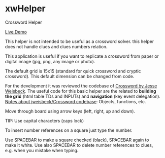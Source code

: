 xwHelper
========

Crossword Helper

[Live Demo](http://codepen.io/fcedillo/full/pvyLqa/)

This helper is not intended to be useful as a crossword solver. this helper does not handle clues and clues numbers relation.

This application is useful if you want to replicate a crossword from paper or digital image (jpg, png, any image or photo).

The default grid is 15x15 (standard for quick crossword and cryptic crossword). This default dimension can be changed from code.

For the development it was reviewed the codebase of [Crossword by Jesse Weisbeck](https://github.com/jweisbeck/Crossword). The useful code for this basic helper are the related to **building the grid** (html table TDs and INPUTs) and **navigation** (key event delegation). [Notes about jweisbeck/Crossword codebase](https://drive.google.com/open?id=0B0-Idrj2DWaAQ2VKVS1wWEZmY2c&authuser=0): Objects, functions, etc.

Move through board using arrow keys (left, right, up and down).

TIP: Use capital characters (caps lock)

To insert number references on a square just type the number.

Use SPACEBAR to make a square checked (black), SPACEBAR again to make it white.
Use also SPACEBAR to delete number references to clues, e.g. when you mistake when typing.
